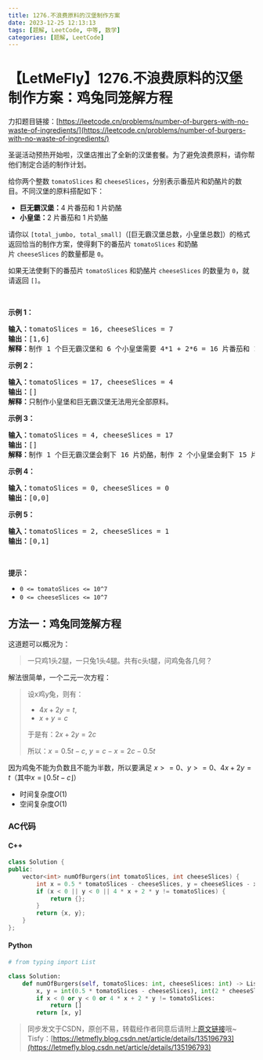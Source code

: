 ```yaml
---
title: 1276.不浪费原料的汉堡制作方案
date: 2023-12-25 12:13:13
tags: [题解, LeetCode, 中等, 数学]
categories: [题解, LeetCode]
---
```


# 【LetMeFly】1276.不浪费原料的汉堡制作方案：鸡兔同笼解方程

力扣题目链接：[https://leetcode.cn/problems/number-of-burgers-with-no-waste-of-ingredients/](https://leetcode.cn/problems/number-of-burgers-with-no-waste-of-ingredients/)

<p>圣诞活动预热开始啦，汉堡店推出了全新的汉堡套餐。为了避免浪费原料，请你帮他们制定合适的制作计划。</p>

<p>给你两个整数&nbsp;<code>tomatoSlices</code>&nbsp;和&nbsp;<code>cheeseSlices</code>，分别表示番茄片和奶酪片的数目。不同汉堡的原料搭配如下：</p>

<ul>
	<li><strong>巨无霸汉堡：</strong>4 片番茄和 1 片奶酪</li>
	<li><strong>小皇堡：</strong>2 片番茄和&nbsp;1 片奶酪</li>
</ul>

<p>请你以&nbsp;<code>[total_jumbo, total_small]</code>（[巨无霸汉堡总数，小皇堡总数]）的格式返回恰当的制作方案，使得剩下的番茄片&nbsp;<code>tomatoSlices</code>&nbsp;和奶酪片&nbsp;<code>cheeseSlices</code>&nbsp;的数量都是&nbsp;<code>0</code>。</p>

<p>如果无法使剩下的番茄片&nbsp;<code>tomatoSlices</code>&nbsp;和奶酪片&nbsp;<code>cheeseSlices</code>&nbsp;的数量为&nbsp;<code>0</code>，就请返回&nbsp;<code>[]</code>。</p>

<p>&nbsp;</p>

<p><strong>示例 1：</strong></p>

<pre><strong>输入：</strong>tomatoSlices = 16, cheeseSlices = 7
<strong>输出：</strong>[1,6]
<strong>解释：</strong>制作 1 个巨无霸汉堡和 6 个小皇堡需要 4*1 + 2*6 = 16 片番茄和 1 + 6 = 7 片奶酪。不会剩下原料。
</pre>

<p><strong>示例 2：</strong></p>

<pre><strong>输入：</strong>tomatoSlices = 17, cheeseSlices = 4
<strong>输出：</strong>[]
<strong>解释：</strong>只制作小皇堡和巨无霸汉堡无法用光全部原料。
</pre>

<p><strong>示例 3：</strong></p>

<pre><strong>输入：</strong>tomatoSlices = 4, cheeseSlices = 17
<strong>输出：</strong>[]
<strong>解释：</strong>制作 1 个巨无霸汉堡会剩下 16 片奶酪，制作 2 个小皇堡会剩下 15 片奶酪。
</pre>

<p><strong>示例 4：</strong></p>

<pre><strong>输入：</strong>tomatoSlices = 0, cheeseSlices = 0
<strong>输出：</strong>[0,0]
</pre>

<p><strong>示例 5：</strong></p>

<pre><strong>输入：</strong>tomatoSlices = 2, cheeseSlices = 1
<strong>输出：</strong>[0,1]
</pre>

<p>&nbsp;</p>

<p><strong>提示：</strong></p>

<ul>
	<li><code>0 &lt;= tomatoSlices &lt;= 10^7</code></li>
	<li><code>0 &lt;= cheeseSlices &lt;= 10^7</code></li>
</ul>


    
## 方法一：鸡兔同笼解方程

这道题可以概况为：

> 一只鸡1头2腿，一只兔1头4腿。共有c头t腿，问鸡兔各几何？

解法很简单，一个二元一次方程：

> 设x鸡y兔，则有：
>
> + $4x + 2y = t$, 
> + $x + y = c$
>
> 于是有：$2x + 2y = 2c$
>
> 所以：$x = 0.5t - c$, $y = c - x = 2c - 0.5t$

因为鸡兔不能为负数且不能为半数，所以要满足 $x>=0$、$y>=0$、$4x+2y=t$（其中$x = \lfloor 0.5t-c\rfloor$）

+ 时间复杂度$O(1)$
+ 空间复杂度$O(1)$

### AC代码

#### C++

```cpp
class Solution {
public:
    vector<int> numOfBurgers(int tomatoSlices, int cheeseSlices) {
        int x = 0.5 * tomatoSlices - cheeseSlices, y = cheeseSlices - x;
        if (x < 0 || y < 0 || 4 * x + 2 * y != tomatoSlices) {
            return {};
        }
        return {x, y};
    }
};
```

#### Python

```python
# from typing import List

class Solution:
    def numOfBurgers(self, tomatoSlices: int, cheeseSlices: int) -> List[int]:
        x, y = int(0.5 * tomatoSlices - cheeseSlices), int(2 * cheeseSlices - 0.5 * tomatoSlices)
        if x < 0 or y < 0 or 4 * x + 2 * y != tomatoSlices:
            return []
        return [x, y]
```

> 同步发文于CSDN，原创不易，转载经作者同意后请附上[原文链接](https://blog.letmefly.xyz/2023/12/25/LeetCode%201276.%E4%B8%8D%E6%B5%AA%E8%B4%B9%E5%8E%9F%E6%96%99%E7%9A%84%E6%B1%89%E5%A0%A1%E5%88%B6%E4%BD%9C%E6%96%B9%E6%A1%88/)哦~
> Tisfy：[https://letmefly.blog.csdn.net/article/details/135196793](https://letmefly.blog.csdn.net/article/details/135196793)
